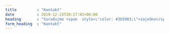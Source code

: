 ```yaml
---
title         : "Kontakt"
date          : 2019-12-23T20:17:01+06:00
heading       : "Surađujmo <span  style=\"color: #3b5983;\">zajedno</span>"
form_heading  : "Kontakt"
---
```


